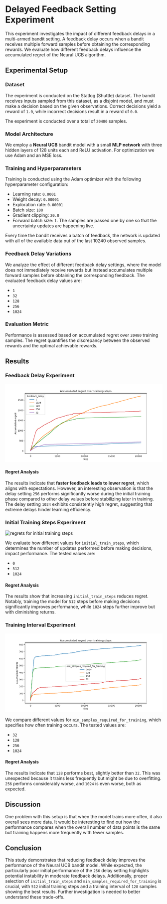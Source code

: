 # Delayed Feedback Setting Experiment

This experiment investigates the impact of different feedback delays in a multi-armed bandit setting. A feedback delay occurs when a bandit receives multiple forward samples before obtaining the corresponding rewards. We evaluate how different feedback delays influence the accumulated regret of the Neural UCB algorithm.

## Experimental Setup

### Dataset

The experiment is conducted on the Statlog (Shuttle) dataset. The bandit receives inputs sampled from this dataset, as a disjoint model, and must make a decision based on the given observations. Correct decisions yield a reward of `1.0`, while incorrect decisions result in a reward of `0.0`.

The experiment is conducted over a total of `20480` samples.

### Model Architecture

We employ a **Neural UCB** bandit model with a small **MLP network** with three hidden layers of 128 units each and ReLU activation. For optimization we use Adam and an MSE loss.

### Training and Hyperparameters

Training is conducted using the Adam optimizer with the following hyperparameter configuration:

- Learning rate: `0.0001`
- Weight decay: `0.00001`
- Exploration rate: `0.00001`
- Batch size: `100`
- Gradient clipping: `20.0`
- Forward batch size: `1`. The samples are passed one by one so that the uncertainty updates are happening live.

Every time the bandit receives a batch of feedback, the network is updated with all of the available data out of the last 10240 observed samples.

### Feedback Delay Variations

We analyze the effect of different feedback delay settings, where the model does not immediately receive rewards but instead accumulates multiple forward samples before obtaining the corresponding feedback. The evaluated feedback delay values are:

- `1`
- `32`
- `128`
- `256`
- `1024`

### Evaluation Metric

Performance is assessed based on accumulated regret over `20480` training samples. The regret quantifies the discrepancy between the observed rewards and the optimal achievable rewards.

## Results

### Feedback Delay Experiment

![regrets for different delays](./benchmark/acc_regret_delays.png)

#### Regret Analysis

The results indicate that **faster feedback leads to lower regret**, which aligns with expectations. However, an interesting observation is that the delay setting `256` performs significantly worse during the initial training phase compared to other delay values before stabilizing later in training. The delay setting `1024` exhibits consistently high regret, suggesting that extreme delays hinder learning efficiency.

### Initial Training Steps Experiment

![regrets for initial training steps](./benchmark/acc_regret_initial_train_steps.png)

We evaluate how different values for `initial_train_steps`, which determines the number of updates performed before making decisions, impact performance. The tested values are:

- `0`
- `512`
- `1024`

#### Regret Analysis

The results show that increasing `initial_train_steps` reduces regret. Notably, training the model for `512` steps before making decisions significantly improves performance, while `1024` steps further improve but with diminishing returns.

### Training Interval Experiment

![regrets for min_samples_required_for_training](./benchmark/acc_regret_min_samples.png)

We compare different values for `min_samples_required_for_training`, which specifies how often training occurs. The tested values are:

- `32`
- `128`
- `256`
- `1024`

#### Regret Analysis

The results indicate that `128` performs best, slightly better than `32`. This was unexpected because it trains less frequently but might be due to overfitting. `256` performs considerably worse, and `1024` is even worse, both as expected.

## Discussion

One problem with this setup is that when the model trains more often, it also overall sees more data. It would be interesting to find out how the performance compares when the overall number of data points is the same but training happens more frequently with fewer samples.

## Conclusion

This study demonstrates that reducing feedback delay improves the performance of the Neural UCB bandit model. While expected, the particularly poor initial performance of the `256` delay setting highlights potential instability in moderate feedback delays. Additionally, proper selection of `initial_train_steps` and `min_samples_required_for_training` is crucial, with `512` initial training steps and a training interval of `128` samples showing the best results. Further investigation is needed to better understand these trade-offs.

